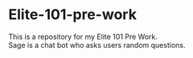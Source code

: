 # Elite-101-pre-work
This is a repository for my Elite 101 Pre Work. <br/>
Sage is a chat bot who asks users random questions. <br/>
